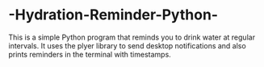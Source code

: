 # -Hydration-Reminder-Python-
This is a simple Python program that reminds you to drink water at regular intervals. It uses the plyer library to send desktop notifications and also prints reminders in the terminal with timestamps.
